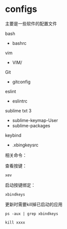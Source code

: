 # configs
主要是一些软件的配置文件

bash

+ bashrc

vim

+ VIM/

Git

+ gitconfig

eslint 

+ eslintrc

sublime txt 3
    
+ sublime-keymap-User
+ sublime-packages

keybind

+ .xbingkeysrc

相关命令：

查看按键：

```
xev
```

启动按键绑定：

```
xbindkeys
```

更新时需要kill掉已启动的应用

```
ps -aux | grep xbindkeys

kill xxxx
```
